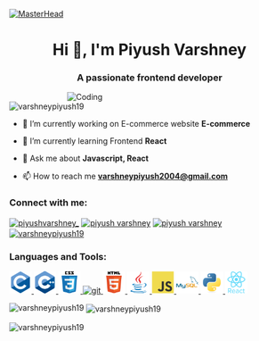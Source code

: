 [![MasterHead](https://1.bp.blogspot.com/-7A4WynwLsMw/XbBpCXG8fHI/AAAAAAAAMt4/uOa1bpLskYgrwGbllhSu2SDj_Mig8SXJQCLcBGAsYHQ/s1600/2000_600px.gif)](https://rishavchanda.io)
<h1 align="center">Hi 👋, I'm Piyush Varshney</h1>

<h3 align="center">A passionate frontend developer</h3>
<img align="right" alt="Coding" width="400" src="https://img.freepik.com/free-photo/3d-rendering-kid-playing-digital-game_23-2150898496.jpg?t=st=1715183655~exp=1715187255~hmac=ad331ddfa4cb3d9423e1bb2267679c0a359638aca346b61da97de44a256b6ede&w=740"> 
<p align="left"> <img src="https://komarev.com/ghpvc/?username=varshneypiyush19&label=Profile%20views&color=0e75b6&style=flat" alt="varshneypiyush19" /> </p>

- 🔭 I’m currently working on E-commerce website **E-commerce**

- 🌱 I’m currently learning Frontend **React**

- 💬 Ask me about **Javascript, React**

- 📫 How to reach me **varshneypiyush2004@gmail.com**

<h3 align="left">Connect with me:</h3>
<p align="left">
<a href="https://twitter.com/PiyushVarshney_" target="blank"><img align="center" src="https://raw.githubusercontent.com/rahuldkjain/github-profile-readme-generator/master/src/images/icons/Social/twitter.svg" alt="piyushvarshney_" height="30" width="40" /></a>
<a href="https://www.linkedin.com/in/piyush-varshney-754372252/" target="blank"><img align="center" src="https://raw.githubusercontent.com/rahuldkjain/github-profile-readme-generator/master/src/images/icons/Social/linked-in-alt.svg" alt="piyush varshney" height="30" width="40" /></a>
<a href="https://www.facebook.com/profile.php?id=100069714246350" target="blank"><img align="center" src="https://raw.githubusercontent.com/rahuldkjain/github-profile-readme-generator/master/src/images/icons/Social/facebook.svg" alt="piyush varshney" height="30" width="40" /></a>
<a href="https://instagram.com/varshneypiyush19" target="blank"><img align="center" src="https://raw.githubusercontent.com/rahuldkjain/github-profile-readme-generator/master/src/images/icons/Social/instagram.svg" alt="varshneypiyush19" height="30" width="40" /></a>
</p>

<h3 align="left">Languages and Tools:</h3>
<p align="left"> <a href="https://www.cprogramming.com/" target="_blank" rel="noreferrer"> <img src="https://raw.githubusercontent.com/devicons/devicon/master/icons/c/c-original.svg" alt="c" width="40" height="40"/> </a> <a href="https://www.w3schools.com/cpp/" target="_blank" rel="noreferrer"> <img src="https://raw.githubusercontent.com/devicons/devicon/master/icons/cplusplus/cplusplus-original.svg" alt="cplusplus" width="40" height="40"/> </a> <a href="https://www.w3schools.com/css/" target="_blank" rel="noreferrer"> <img src="https://raw.githubusercontent.com/devicons/devicon/master/icons/css3/css3-original-wordmark.svg" alt="css3" width="40" height="40"/> </a> <a href="https://git-scm.com/" target="_blank" rel="noreferrer"> <img src="https://www.vectorlogo.zone/logos/git-scm/git-scm-icon.svg" alt="git" width="40" height="40"/> </a> <a href="https://www.w3.org/html/" target="_blank" rel="noreferrer"> <img src="https://raw.githubusercontent.com/devicons/devicon/master/icons/html5/html5-original-wordmark.svg" alt="html5" width="40" height="40"/> </a> <a href="https://www.java.com" target="_blank" rel="noreferrer"> <img src="https://raw.githubusercontent.com/devicons/devicon/master/icons/java/java-original.svg" alt="java" width="40" height="40"/> </a> <a href="https://developer.mozilla.org/en-US/docs/Web/JavaScript" target="_blank" rel="noreferrer"> <img src="https://raw.githubusercontent.com/devicons/devicon/master/icons/javascript/javascript-original.svg" alt="javascript" width="40" height="40"/> </a> <a href="https://www.mysql.com/" target="_blank" rel="noreferrer"> <img src="https://raw.githubusercontent.com/devicons/devicon/master/icons/mysql/mysql-original-wordmark.svg" alt="mysql" width="40" height="40"/> </a> <a href="https://www.python.org" target="_blank" rel="noreferrer"> <img src="https://raw.githubusercontent.com/devicons/devicon/master/icons/python/python-original.svg" alt="python" width="40" height="40"/> </a> <a href="https://reactjs.org/" target="_blank" rel="noreferrer"> <img src="https://raw.githubusercontent.com/devicons/devicon/master/icons/react/react-original-wordmark.svg" alt="react" width="40" height="40"/> </a> </p>

<p><img align="left" src="https://github-readme-stats.vercel.app/api/top-langs?username=varshneypiyush19&show_icons=true&locale=en&layout=compact" alt="varshneypiyush19" /></p>

<p>&nbsp;<img align="center" src="https://github-readme-stats.vercel.app/api?username=varshneypiyush19&show_icons=true&locale=en" alt="varshneypiyush19" /></p>

<p><img align="center" src="https://github-readme-streak-stats.herokuapp.com/?user=varshneypiyush19&" alt="varshneypiyush19" /></p>
